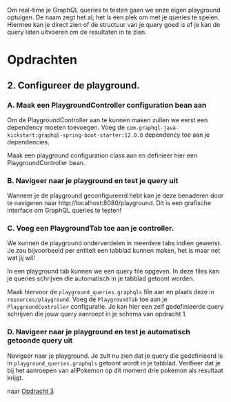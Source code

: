 Om real-time je GraphQL queries te testen gaan we onze eigen playground optuigen. De naam zegt het al; het is een plek om met je queries te spelen. Hiermee kan je direct zien of de structuur van je query goed is of je kan de query laten uitvoeren om de resultaten in te zien.

# Opdrachten

## 2. Configureer de playground.

### A. Maak een PlaygroundController configuration bean aan

Om de PlaygroundController aan te kunnen maken zullen we eerst een dependency moeten toevoegen. 
Voeg de `com.graphql-java-kickstart:graphql-spring-boot-starter:12.0.0` dependency toe aan je dependencies. 

Maak een playground configuration class aan en definieer hier een PlaygroundController bean.

### B. Navigeer naar je playground en test je query uit

Wanneer je de playground geconfigureerd hebt kan je deze benaderen door te navigeren naar http://localhost:8080/playground.
Dit is een grafische interface om GraphQL queries te testen!

### C. Voeg een PlaygroundTab toe aan je controller.

We kunnen de playground onderverdelen in meerdere tabs indien gewenst. Je zou bijvoorbeeld per entiteit een tabblad kunnen maken, het is maar net wat jij wil!

In een playground tab kunnen we een query file opgeven.
In deze files kan je queries schrijven die automatisch in je tabblad getoont worden. 

Maak hiervoor de `playground_queries.graphqls` file aan en plaats deze in `resources/playground`. Voeg de `PlaygroundTab` toe aan je `PlaygroundController` configuratie.
Je kan hier een zelf gedefinieerde query schrijven die jouw query aanroept in je schema van opdracht 1.

### D. Navigeer naar je playground en test je automatisch getoonde query uit

Navigeer naar je playground. Je zult nu zien dat je query die gedefinieerd is in `playground_queries.graphqls` getoont wordt in je tabblad.
Verifieer dat je bij het aanroepen van allPokemon op dit moment drie pokemon als resultaat krijgt.

naar [Opdracht 3](https://git.quintor.nl/staq/graphql-staq-2022/-/blob/opdrachten/3/readme.md)

